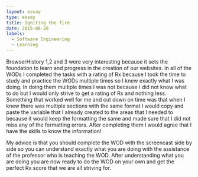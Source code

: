 ```yaml
---
layout: essay
type: essay
title: Igniting the fire
date: 2015-08-26
labels:
  - Software Engineering
  - Learning
---
```


BrowserHistory 1,2 and 3 were very interesting because it sets the foundation to learn and progress in the creation of our websites. In all of the WODs I completed the tasks with a rating of Rx because I took the time to study and practice the WODs multiple times so I knew exactly what I was doing. In doing them multiple times I was not because I did not know what to do but I would only strive to get a rating of Rx and nothing less. Something that worked well for me and cut down on time was that when I knew there was multiple sections with the same format I would copy and paste the variable that I already created to the areas that I needed to because it would keep the formatting the same and made sure that I did not miss any of the formatting errors. After completing them I would agree that I have the skills to know the information!

My advice is that you should complete the WOD with the screencast side by side so you can understand exactly what you are doing with the assistance of the professor who is teaching the WOD. After understanding what you are doing you are now ready to do the WOD on your own and get the perfect Rx score that we are all striving for.

